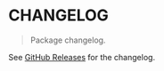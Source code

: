 # CHANGELOG

> Package changelog.

See [GitHub Releases](https://github.com/stdlib-js/random-array-laplace/releases) for the changelog.